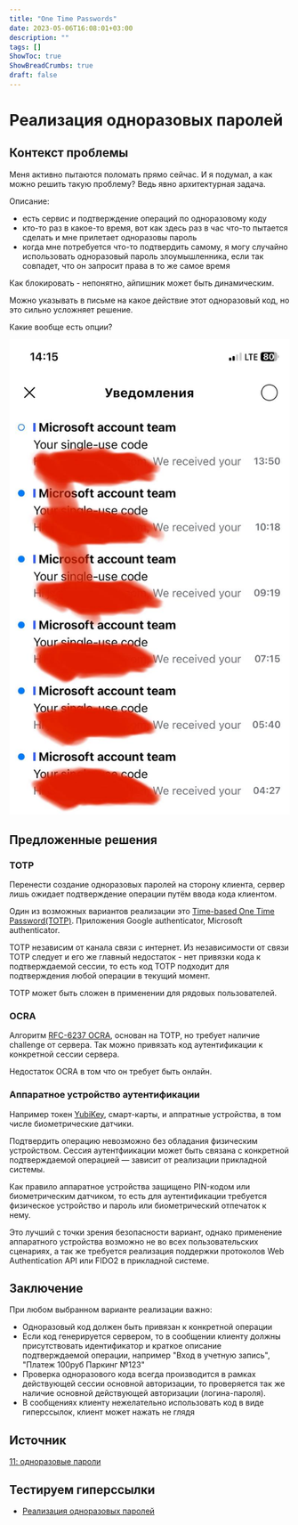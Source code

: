 ```yaml
---
title: "One Time Passwords"
date: 2023-05-06T16:08:01+03:00
description: ""
tags: []
ShowToc: true
ShowBreadCrumbs: true
draft: false
---
```

# Реализация одноразовых паролей

## Контекст проблемы

Меня активно пытаются поломать прямо сейчас. И я подумал, а как можно решить такую проблему? Ведь явно архитектурная задача.

Описание:

- есть сервис и подтверждение операций по одноразовому коду
- кто-то раз в какое-то время, вот как здесь раз в час что-то пытается сделать и мне прилетает одноразовы пароль
- когда мне потребуется что-то подтвердить самому, я могу случайно использовать одноразовый пароль злоумышленника, если так совпадет, что он запросит права в то же самое время

Как блокировать - непонятно, айпишник может быть динамическим.

Можно указывать в письме на какое действие этот одноразовый код, но это сильно усложняет решение.

Какие вообще есть опции?

![](20230506160801-1.jpg)

## Предложенные решения

### TOTP

Перенести создание одноразовых паролей на сторону клиента, сервер лишь ожидает подтверждение операции путём ввода кода клиентом.

Один из возможных вариантов реализации это [Time-based One Time Password(TOTP)](https://en.wikipedia.org/wiki/Time-based_one-time_password). Приложения Google authenticator, Microsoft authenticator.

TOTP независим от канала связи с интернет.
Из независимости от связи TOTP следует и его же главный недостаток - нет привязки кода к подтверждаемой сессии, то есть код TOTP подходит для подтверждения любой операции в текущий момент.

TOTP может быть сложен в применении для рядовых пользователей.

### OCRA

Алгоритм [RFC-6237 OCRA](https://datatracker.ietf.org/doc/html/rfc6287), основан на TOTP, но требует наличие challenge от сервера. Так можно привязать код аутентификации к конкретной сессии сервера.

Недостаток OCRA в том что он требует быть онлайн.

### Аппаратное устройство аутентификации

Например токен [YubiKey](https://www.yubico.com/products/), смарт-карты, и аппратные устройства, в том числе биометрические датчики.

Подтвердить операцию невозможно без обладания физическим устройством.
Сессия аутентфиикации может быть связана с конкретной подтверждаемой операцией  — зависит от реализации прикладной системы.

Как правило аппаратное устройства защищено PIN-кодом или биометрическим датчиком, то есть для аутентификации требуется физическое устройство и пароль или биометрический отпечаток к нему.

Это лучший с точки зрения безопасности вариант,
однако применение аппаратного устройства возможно не во всех пользовательских сценариях, а так же требуется реализация поддержки протоколов Web Authentication API или FIDO2 в прикладной системе.

## Заключение

При любом выбранном варианте реализации важно:

* Одноразовый код должен быть привязан к конкретной операции
* Если код генерируется сервером, то в сообщении клиенту должны присутствовать идентификатор и краткое описание подтверждаемой операции, например "Вход в учетную запись", "Платеж 100руб Паркинг №123"
* Проверка одноразового кода всегда производится в рамках действующей сессии основной авторизации, то проверяется так же наличие основной действующей авторизации (логина-пароля).
* В сообщениях клиенту нежелательно использовать код в виде гиперссылок, клиент может нажать не глядя

## Источник

[11: одноразовые пароли](https://t.me/archicases/1644)

## Тестируем гиперссылки

* [Реализация одноразовых паролей](/content/2023/05/20230506160801-one-time-passwords.md)
